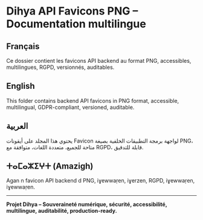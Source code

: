 # Dihya API Favicons PNG – Documentation multilingue

## Français
Ce dossier contient les favicons API backend au format PNG, accessibles, multilingues, RGPD, versionnés, auditables.

## English
This folder contains backend API favicons in PNG format, accessible, multilingual, GDPR-compliant, versioned, auditable.

## العربية
يحتوي هذا المجلد على أيقونات Favicon لواجهة برمجة التطبيقات الخلفية بصيغة PNG، متاحة للجميع، متعددة اللغات، متوافقة مع RGPD، قابلة للتدقيق.

## ⵜⴰⵎⴰⵣⵉⵖⵜ (Amazigh)
Agan n favicon API backend d PNG, iɣewwaṛen, iɣerzen, RGPD, iɣewwaṛen, iɣewwaṛen.

---

**Projet Dihya – Souveraineté numérique, sécurité, accessibilité, multilingue, auditabilité, production-ready.**
